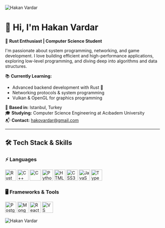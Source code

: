 ![Hakan Vardar](https://user-images.githubusercontent.com/73097560/115834477-dbab4500-a447-11eb-908a-139a6edaec5c.gif)

# 👋 Hi, I'm Hakan Vardar

🚀 **Rust Enthusiast | Computer Science Student**

I'm passionate about system programming, networking, and game development. I love building efficient and high-performance applications, exploring low-level programming, and diving deep into algorithms and data structures.

📚 **Currently Learning:**
- Advanced backend development with Rust 🦀
- Networking protocols & system programming
- Vulkan & OpenGL for graphics programming

📍 **Based in:** Istanbul, Turkey  
🎓 **Studying:** Computer Science Engineering at Acıbadem University  
📬 **Contact:** [hakovardar@gmail.com](mailto:hakovardar@gmail.com)

---

## 🛠️ Tech Stack & Skills

### ⚡ Languages
<p align="left">
    <img src="https://raw.githubusercontent.com/danielcranney/readme-generator/main/public/icons/skills/rust-colored.svg" width="36" height="36" alt="Rust" />
    <img src="https://raw.githubusercontent.com/danielcranney/readme-generator/main/public/icons/skills/cplusplus-colored.svg" width="36" height="36" alt="C++" />
    <img src="https://raw.githubusercontent.com/danielcranney/readme-generator/main/public/icons/skills/c-colored.svg" width="36" height="36" alt="C" />
    <img src="https://raw.githubusercontent.com/danielcranney/readme-generator/main/public/icons/skills/python-colored.svg" width="36" height="36" alt="Python" />
    <img src="https://raw.githubusercontent.com/danielcranney/readme-generator/main/public/icons/skills/html5-colored.svg" width="36" height="36" alt="HTML5" />
    <img src="https://raw.githubusercontent.com/danielcranney/readme-generator/main/public/icons/skills/css3-colored.svg" width="36" height="36" alt="CSS3" />
    <img src="https://raw.githubusercontent.com/danielcranney/readme-generator/main/public/icons/skills/javascript-colored.svg" width="36" height="36" alt="JavaScript" />
    <img src="https://raw.githubusercontent.com/danielcranney/readme-generator/main/public/icons/skills/typescript-colored.svg" width="36" height="36" alt="TypeScript" />
</p>

### 🖥️ Frameworks & Tools
<p align="left">
    <img src="https://raw.githubusercontent.com/danielcranney/readme-generator/main/public/icons/skills/postgresql-colored.svg" width="36" height="36" alt="PostgreSQL" />
    <img src="https://raw.githubusercontent.com/danielcranney/readme-generator/main/public/icons/skills/mongodb-colored.svg" width="36" height="36" alt="MongoDB" />
    <img src="https://raw.githubusercontent.com/danielcranney/readme-generator/main/public/icons/skills/react-colored.svg" width="36" height="36" alt="React" />
    <img src="https://raw.githubusercontent.com/danielcranney/readme-generator/main/public/icons/skills/visualstudiocode.svg" width="36" height="36" alt="VS Code" />
</p>

![Hakan Vardar](https://user-images.githubusercontent.com/73097560/115834477-dbab4500-a447-11eb-908a-139a6edaec5c.gif)
